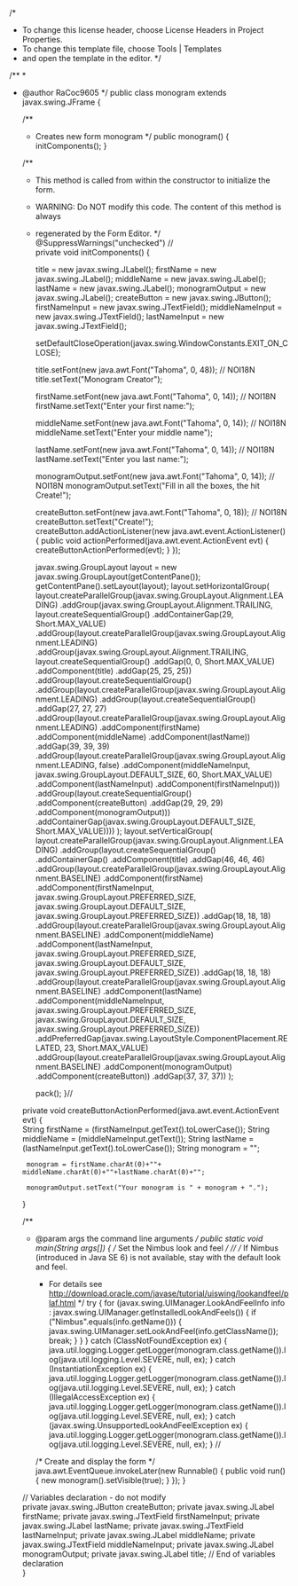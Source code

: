/*
 * To change this license header, choose License Headers in Project Properties.
 * To change this template file, choose Tools | Templates
 * and open the template in the editor.
 */

/**
 *
 * @author RaCoc9605
 */
public class monogram extends javax.swing.JFrame {

    /**
     * Creates new form monogram
     */
    public monogram() {
        initComponents();
    }

    /**
     * This method is called from within the constructor to initialize the form.
     * WARNING: Do NOT modify this code. The content of this method is always
     * regenerated by the Form Editor.
     */
    @SuppressWarnings("unchecked")
    // <editor-fold defaultstate="collapsed" desc="Generated Code">                          
    private void initComponents() {

        title = new javax.swing.JLabel();
        firstName = new javax.swing.JLabel();
        middleName = new javax.swing.JLabel();
        lastName = new javax.swing.JLabel();
        monogramOutput = new javax.swing.JLabel();
        createButton = new javax.swing.JButton();
        firstNameInput = new javax.swing.JTextField();
        middleNameInput = new javax.swing.JTextField();
        lastNameInput = new javax.swing.JTextField();

        setDefaultCloseOperation(javax.swing.WindowConstants.EXIT_ON_CLOSE);

        title.setFont(new java.awt.Font("Tahoma", 0, 48)); // NOI18N
        title.setText("Monogram Creator");

        firstName.setFont(new java.awt.Font("Tahoma", 0, 14)); // NOI18N
        firstName.setText("Enter your first name:");

        middleName.setFont(new java.awt.Font("Tahoma", 0, 14)); // NOI18N
        middleName.setText("Enter your middle name");

        lastName.setFont(new java.awt.Font("Tahoma", 0, 14)); // NOI18N
        lastName.setText("Enter you last name:");

        monogramOutput.setFont(new java.awt.Font("Tahoma", 0, 14)); // NOI18N
        monogramOutput.setText("Fill in all the boxes, the hit Create!");

        createButton.setFont(new java.awt.Font("Tahoma", 0, 18)); // NOI18N
        createButton.setText("Create!");
        createButton.addActionListener(new java.awt.event.ActionListener() {
            public void actionPerformed(java.awt.event.ActionEvent evt) {
                createButtonActionPerformed(evt);
            }
        });

        javax.swing.GroupLayout layout = new javax.swing.GroupLayout(getContentPane());
        getContentPane().setLayout(layout);
        layout.setHorizontalGroup(
            layout.createParallelGroup(javax.swing.GroupLayout.Alignment.LEADING)
            .addGroup(javax.swing.GroupLayout.Alignment.TRAILING, layout.createSequentialGroup()
                .addContainerGap(29, Short.MAX_VALUE)
                .addGroup(layout.createParallelGroup(javax.swing.GroupLayout.Alignment.LEADING)
                    .addGroup(javax.swing.GroupLayout.Alignment.TRAILING, layout.createSequentialGroup()
                        .addGap(0, 0, Short.MAX_VALUE)
                        .addComponent(title)
                        .addGap(25, 25, 25))
                    .addGroup(layout.createSequentialGroup()
                        .addGroup(layout.createParallelGroup(javax.swing.GroupLayout.Alignment.LEADING)
                            .addGroup(layout.createSequentialGroup()
                                .addGap(27, 27, 27)
                                .addGroup(layout.createParallelGroup(javax.swing.GroupLayout.Alignment.LEADING)
                                    .addComponent(firstName)
                                    .addComponent(middleName)
                                    .addComponent(lastName))
                                .addGap(39, 39, 39)
                                .addGroup(layout.createParallelGroup(javax.swing.GroupLayout.Alignment.LEADING, false)
                                    .addComponent(middleNameInput, javax.swing.GroupLayout.DEFAULT_SIZE, 60, Short.MAX_VALUE)
                                    .addComponent(lastNameInput)
                                    .addComponent(firstNameInput)))
                            .addGroup(layout.createSequentialGroup()
                                .addComponent(createButton)
                                .addGap(29, 29, 29)
                                .addComponent(monogramOutput)))
                        .addContainerGap(javax.swing.GroupLayout.DEFAULT_SIZE, Short.MAX_VALUE))))
        );
        layout.setVerticalGroup(
            layout.createParallelGroup(javax.swing.GroupLayout.Alignment.LEADING)
            .addGroup(layout.createSequentialGroup()
                .addContainerGap()
                .addComponent(title)
                .addGap(46, 46, 46)
                .addGroup(layout.createParallelGroup(javax.swing.GroupLayout.Alignment.BASELINE)
                    .addComponent(firstName)
                    .addComponent(firstNameInput, javax.swing.GroupLayout.PREFERRED_SIZE, javax.swing.GroupLayout.DEFAULT_SIZE, javax.swing.GroupLayout.PREFERRED_SIZE))
                .addGap(18, 18, 18)
                .addGroup(layout.createParallelGroup(javax.swing.GroupLayout.Alignment.BASELINE)
                    .addComponent(middleName)
                    .addComponent(lastNameInput, javax.swing.GroupLayout.PREFERRED_SIZE, javax.swing.GroupLayout.DEFAULT_SIZE, javax.swing.GroupLayout.PREFERRED_SIZE))
                .addGap(18, 18, 18)
                .addGroup(layout.createParallelGroup(javax.swing.GroupLayout.Alignment.BASELINE)
                    .addComponent(lastName)
                    .addComponent(middleNameInput, javax.swing.GroupLayout.PREFERRED_SIZE, javax.swing.GroupLayout.DEFAULT_SIZE, javax.swing.GroupLayout.PREFERRED_SIZE))
                .addPreferredGap(javax.swing.LayoutStyle.ComponentPlacement.RELATED, 23, Short.MAX_VALUE)
                .addGroup(layout.createParallelGroup(javax.swing.GroupLayout.Alignment.BASELINE)
                    .addComponent(monogramOutput)
                    .addComponent(createButton))
                .addGap(37, 37, 37))
        );

        pack();
    }// </editor-fold>                        

    private void createButtonActionPerformed(java.awt.event.ActionEvent evt) {                                             
        String firstName = (firstNameInput.getText().toLowerCase());
        String middleName = (middleNameInput.getText());
        String lastName = (lastNameInput.getText().toLowerCase());
        String monogram = "";
        
        monogram = firstName.charAt(0)+""+ middleName.charAt(0)+""+lastName.charAt(0)+"";
        
        monogramOutput.setText("Your monogram is " + monogram + ".");
        
    }                                            

    /**
     * @param args the command line arguments
     */
    public static void main(String args[]) {
        /* Set the Nimbus look and feel */
        //<editor-fold defaultstate="collapsed" desc=" Look and feel setting code (optional) ">
        /* If Nimbus (introduced in Java SE 6) is not available, stay with the default look and feel.
         * For details see http://download.oracle.com/javase/tutorial/uiswing/lookandfeel/plaf.html 
         */
        try {
            for (javax.swing.UIManager.LookAndFeelInfo info : javax.swing.UIManager.getInstalledLookAndFeels()) {
                if ("Nimbus".equals(info.getName())) {
                    javax.swing.UIManager.setLookAndFeel(info.getClassName());
                    break;
                }
            }
        } catch (ClassNotFoundException ex) {
            java.util.logging.Logger.getLogger(monogram.class.getName()).log(java.util.logging.Level.SEVERE, null, ex);
        } catch (InstantiationException ex) {
            java.util.logging.Logger.getLogger(monogram.class.getName()).log(java.util.logging.Level.SEVERE, null, ex);
        } catch (IllegalAccessException ex) {
            java.util.logging.Logger.getLogger(monogram.class.getName()).log(java.util.logging.Level.SEVERE, null, ex);
        } catch (javax.swing.UnsupportedLookAndFeelException ex) {
            java.util.logging.Logger.getLogger(monogram.class.getName()).log(java.util.logging.Level.SEVERE, null, ex);
        }
        //</editor-fold>

        /* Create and display the form */
        java.awt.EventQueue.invokeLater(new Runnable() {
            public void run() {
                new monogram().setVisible(true);
            }
        });
    }

    // Variables declaration - do not modify                     
    private javax.swing.JButton createButton;
    private javax.swing.JLabel firstName;
    private javax.swing.JTextField firstNameInput;
    private javax.swing.JLabel lastName;
    private javax.swing.JTextField lastNameInput;
    private javax.swing.JLabel middleName;
    private javax.swing.JTextField middleNameInput;
    private javax.swing.JLabel monogramOutput;
    private javax.swing.JLabel title;
    // End of variables declaration                   
}
